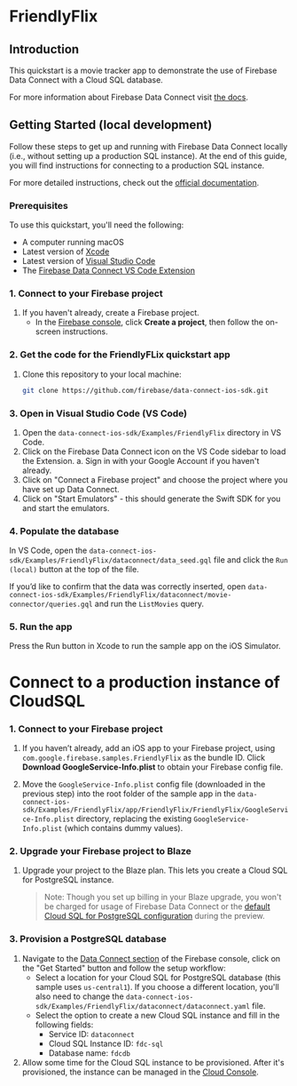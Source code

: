 # FriendlyFlix

## Introduction

This quickstart is a movie tracker app to demonstrate the use of Firebase Data Connect
 with a Cloud SQL database.

For more information about Firebase Data Connect visit [the docs](https://firebase.google.com/docs/data-connect/).


## Getting Started (local development)

Follow these steps to get up and running with Firebase Data Connect locally (i.e., without setting up a production SQL instance). At the end of this guide, you will find instructions for connecting to a production SQL instance.

For more detailed instructions,
check out the [official documentation](https://firebase.google.com/docs/data-connect/quickstart-local).

### Prerequisites

To use this quickstart, you'll need the following:
- A computer running macOS
- Latest version of [Xcode](https://developer.apple.com/xcode/)
- Latest version of [Visual Studio Code](https://code.visualstudio.com/)
- The [Firebase Data Connect VS Code Extension](https://marketplace.visualstudio.com/items?itemName=GoogleCloudTools.firebase-dataconnect-vscode)

### 1. Connect to your Firebase project

1. If you haven't already, create a Firebase project.
    * In the [Firebase console](https://console.firebase.google.com), click
        **Create a project**, then follow the on-screen instructions.


### 2. Get the code for the FriendlyFLix quickstart app

1. Clone this repository to your local machine:
   ```sh
   git clone https://github.com/firebase/data-connect-ios-sdk.git
   ```

### 3. Open in Visual Studio Code (VS Code)

1. Open the `data-connect-ios-sdk/Examples/FriendlyFlix` directory in VS Code.
2. Click on the Firebase Data Connect icon on the VS Code sidebar to load the Extension.
   a. Sign in with your Google Account if you haven't already.
3. Click on "Connect a Firebase project" and choose the project where you have set up Data Connect.
4. Click on "Start Emulators" - this should generate the Swift SDK for you and start the emulators.

### 4. Populate the database
In VS Code, open the `data-connect-ios-sdk/Examples/FriendlyFlix/dataconnect/data_seed.gql` file and click the
 `Run (local)` button at the top of the file.

If you’d like to confirm that the data was correctly inserted,
open `data-connect-ios-sdk/Examples/FriendlyFlix/dataconnect/movie-connector/queries.gql` and run the `ListMovies` query.

### 5. Run the app

Press the Run button in Xcode to run the sample app on the iOS Simulator.

# Connect to a production instance of CloudSQL

### 1. Connect to your Firebase project

1. If you haven’t already, add an iOS app to your Firebase project, using `com.google.firebase.samples.FriendlyFlix` as the bundle ID.
 Click **Download GoogleService-Info.plist** to obtain your Firebase config file.

2. Move the `GoogleService-Info.plist` config file (downloaded in the previous step) into the root folder of the sample app in the
  `data-connect-ios-sdk/Examples/FriendlyFlix/app/FriendlyFlix/FriendlyFlix/GoogleService-Info.plist` directory, replacing the existing `GoogleService-Info.plist` (which contains dummy values).

### 2. Upgrade your Firebase project to Blaze

1. Upgrade your project to the Blaze plan. This lets you create a Cloud SQL
    for PostgreSQL instance.

    > Note: Though you set up billing in your Blaze upgrade, you won't be
    charged for usage of Firebase Data Connect or the
    [default Cloud SQL for PostgreSQL configuration](https://firebase.google.com/docs/data-connect/#pricing) during the preview.

### 3. Provision a PostgreSQL database

1. Navigate to the [Data Connect section](https://console.firebase.google.com/u/0/project/_/dataconnect)
    of the Firebase console, click on the "Get Started" button and follow the setup workflow:
     - Select a location for your Cloud SQL for PostgreSQL database (this sample uses `us-central1`). If you choose a different location, you'll also need to change the `data-connect-ios-sdk/Examples/FriendlyFlix/dataconnect/dataconnect.yaml` file.
     - Select the option to create a new Cloud SQL instance and fill in the following fields:
       - Service ID: `dataconnect`
       - Cloud SQL Instance ID: `fdc-sql`
       - Database name: `fdcdb`
1. Allow some time for the Cloud SQL instance to be provisioned. After it's provisioned, the instance
   can be managed in the [Cloud Console](https://console.cloud.google.com/sql).